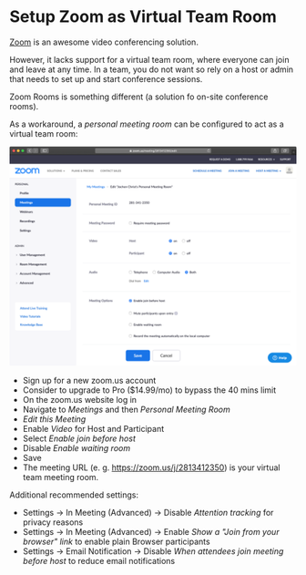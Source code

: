 # Setup Zoom as Virtual Team Room

[Zoom](https://zoom.us/) is an awesome video conferencing solution.

However, it lacks support for a virtual team room, where everyone can join and leave at any time.
In a team, you do not want so rely on a host or admin that needs to set up and start conference sessions.

Zoom Rooms is something different (a solution fo on-site conference rooms).

As a workaround, a _personal meeting room_ can be configured to act as a virtual team room:

![zoom-personal-meeting.png](zoom-personal-meeting.png)

- Sign up for a new zoom.us account
- Consider to upgrade to Pro ($14.99/mo) to bypass the 40 mins limit
- On the zoom.us website log in
- Navigate to _Meetings_ and then _Personal Meeting Room_
- _Edit this Meeting_
- Enable _Video_ for Host and Participant
- Select _Enable join before host_
- Disable _Enable waiting room_
- Save
- The meeting URL (e. g. https://zoom.us/j/2813412350) is your virtual team meeting room.

Additional recommended settings:
- Settings -> In Meeting (Advanced) -> Disable _Attention tracking_ for privacy reasons
- Settings -> In Meeting (Advanced) -> Enable _Show a "Join from your browser" link_ to enable plain Browser participants
- Settings -> Email Notification -> Disable _When attendees join meeting before host_ to reduce email notifications


